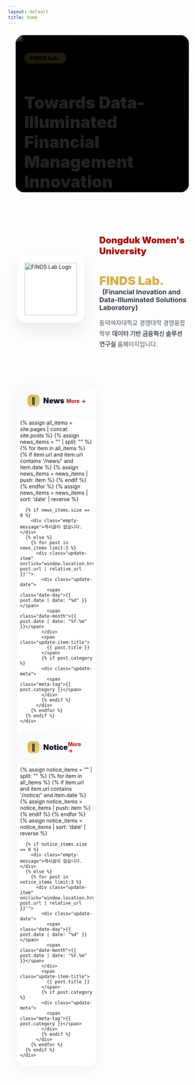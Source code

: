 ```yaml
---
layout: default
title: home
---
```


<style>
  :root {
    --gold: rgb(214, 177, 77);
    --gold-light: rgb(234, 207, 127);
    --red: rgb(172, 14, 14);
    --red-dark: rgb(127, 10, 10);

    /* 공통 레이아웃 기준(News/Notice와 동일) */
    --container-max: 1200px;
    --pad-desktop: 24px;  /* updates-section과 동일 */
    --pad-tablet: 20px;
    --pad-mobile: 16px;

    /* CTA(두 버튼) 최대 폭 */
    --cta-w-desktop: 520px;
    --cta-w-tablet: 460px;
    --cta-w-mobile: 320px;
  }

  /* =========================
     HERO: News/Notice와 폭 정렬
     ========================= */
  .hero-section {
    position: relative;
    width: 100%;
    max-width: var(--container-max); /* updates-section과 동일 max */
    margin: 1.5rem auto;             /* 가운데 정렬 */
    padding: 0 var(--pad-desktop);   /* 좌우 패딩도 동일 */
    height: 480px;                   /* 고정 높이 */
    display: block;                  /* 표준 컨테이너 역할 */
    box-sizing: border-box;
    overflow: clip;                  /* 가로 스크롤 방지 */
  }
  @media (max-width: 1024px) {
    .hero-section { padding: 0 var(--pad-tablet); height: 420px; }
  }
  @media (max-width: 540px) {
    .hero-section { padding: 0 var(--pad-mobile); height: 340px; }
  }
  @media (max-width: 480px) { .hero-section { height: 320px; } }
  @media (max-width: 380px) { .hero-section { height: 300px; } }

  /* 캐러셀 컨테이너를 '섹션의 내용 폭'에 100%로 맞춤 */
  .carousel-container {
    width: 100%;         /* 패딩 제외한 내부 내용 폭과 동일 */
    height: 100%;
    overflow: hidden;
    background: #000;
    border-radius: 1.5rem;
    position: relative;
  }
  @media (max-width: 768px) { .carousel-container { border-radius: 1rem; } }

  .carousel-wrapper { position:relative; width:100%; height:100%; overflow:hidden; }

  .carousel-track {
    display: flex;
    transition: transform 0.6s cubic-bezier(0.4, 0, 0.2, 1);
    height: 100%;
    will-change: transform;
  }
  .carousel-slide {
    min-width: 100%;
    width: 100%;
    height: 100%;
    position: relative;
    flex: 0 0 100%;
    flex-shrink: 0;
    background: #000;
    overflow: hidden;
  }
  .carousel-slide img { width: 100%; height: 100%; object-fit: cover; display: block; }

  .carousel-overlay {
    position: absolute; inset: 0;
    background: linear-gradient(135deg, rgba(0,0,0,0.7) 0%, rgba(0,0,0,0.3) 100%);
    display: flex; align-items: center; padding: 0 5%; height: 100%; overflow: hidden;
  }
  @media (max-width: 768px) { .carousel-overlay { padding: 0 20px; align-items: center; } }

  .carousel-content {
    max-width: 600px; color: white; animation: fadeInUp 0.8s ease-out;
    max-height: 90%; overflow: hidden;
  }
  @keyframes fadeInUp { from { opacity:0; transform: translateY(30px);} to { opacity:1; transform:translateY(0);} }

  .tag-badge{
    display:inline-block; background:linear-gradient(135deg, var(--gold) 0%, var(--gold-light) 100%);
    color:#000; padding:6px 16px; border-radius:999px; font-weight:900; font-size:14px; letter-spacing:.5px; margin-bottom:16px;
  }
  @media (max-width:480px){ .tag-badge{ font-size:12px; padding:4px 12px; margin-bottom:12px; } }

  .hero-title{
    font-size: clamp(22px, 5vw, 44px);
    font-weight: 900; line-height: 1.2; margin-bottom: 18px;
  }
  @media (max-width:540px){ .hero-title{ font-size:24px; margin-bottom:16px; } }
  @media (max-width:380px){ .hero-title{ font-size:22px; margin-bottom:14px; } }

  /* ===== CTA(두 버튼): 동일 크기 + 폰트 자동 축소 ===== */
  .hero-buttons{
    display: grid; grid-template-columns: 1fr 1fr; gap: 12px;
    width: 100%;
    max-width: var(--cta-w-desktop);
    margin: 0;
    justify-items: stretch;
  }
  @media (max-width:1024px){ .hero-buttons{ max-width: var(--cta-w-tablet); } }
  @media (max-width:540px){ .hero-buttons{ max-width: var(--cta-w-mobile); gap: 10px; } }
  @media (max-width:480px){ .hero-buttons{ gap: 8px; } }

  .btn-hero{
    min-height: 44px; padding: 12px 18px;
    border-radius: 8px; font-weight: 700;
    font-size: 14px; line-height: 1.1;
    text-decoration: none; transition: all .3s;
    display: inline-block; width: 100%; text-align: center;

    white-space: nowrap; overflow: hidden; text-overflow: ellipsis;
  }
  @media (max-width:540px){
    .btn-hero{ font-size: clamp(11px, 3.4vw, 13px); padding: 11px 14px; letter-spacing: .1px; }
  }
  @media (max-width:380px){
    .btn-hero{ font-size: clamp(10.5px, 3.6vw, 12px); padding: 10px 12px; min-height: 40px; }
  }
  @media (max-width:340px){ .btn-hero{ font-size: clamp(10px, 3.8vw, 11.5px); } }

  /* 두 버튼 모두 빨간색 */
  .btn-hero.primary, .btn-hero.secondary{
    background: linear-gradient(135deg, var(--red) 0%, var(--red-dark) 100%);
    color:#fff; border:2px solid transparent;
  }
  .btn-hero.primary:hover, .btn-hero.secondary:hover{
    transform: translateY(-2px);
    box-shadow: 0 10px 25px rgba(172, 14, 14, 0.3);
  }
  @media (hover:none){
    .btn-hero.primary:active, .btn-hero.secondary:active{
      transform: translateY(-2px);
      box-shadow: 0 10px 25px rgba(172, 14, 14, 0.3);
    }
  }

  /* Carousel Dots (그대로) */
  .carousel-dots{
    position:absolute; bottom:20px; left:50%; transform:translateX(-50%);
    display:flex; gap:8px; z-index:10; padding:8px;
  }
  @media (max-width:480px){ .carousel-dots{ bottom:14px; } }
  .dot{ width:8px; height:8px; border-radius:50%; background:rgba(255,255,255,.4); border:none; cursor:pointer; transition:all .3s; padding:0; position:relative; }
  .dot::before{ content:''; position:absolute; top:-8px; left:-8px; right:-8px; bottom:-8px; }
  .dot.active{ width:24px; border-radius:4px; background:var(--gold); }

  /* =========================
     INTRO/UPDATES (기존과 동일)
     ========================= */
  .intro-section{
    max-width: var(--container-max);
    margin: 80px auto;
    padding: 0 var(--pad-desktop);
    display:grid; grid-template-columns:180px 1fr; gap:40px; align-items:center;
    box-sizing: border-box;
  }
  @media (max-width:768px){
    .intro-section{ grid-template-columns:1fr; margin:60px auto; text-align:center; padding:0 var(--pad-tablet); gap:30px; }
  }
  @media (max-width:480px){ .intro-section{ margin:40px auto; padding:0 var(--pad-mobile); gap:24px; } }

  .logo-box{ width:180px; height:180px; background:#fff; border-radius:24px; display:flex; align-items:center; justify-content:center; box-shadow:0 20px 40px rgba(0,0,0,.08); position:relative; overflow:hidden; }
  @media (max-width:768px){ .logo-box{ margin:0 auto; } }
  @media (max-width:480px){ .logo-box{ width:150px; height:150px; border-radius:20px; } }
  .logo-box::before{ content:''; position:absolute; inset:0; background:linear-gradient(135deg, rgba(214,177,77,.1) 0%, rgba(172,14,14,.1) 100%); opacity:0; transition:.3s; }
  .logo-box:hover::before{ opacity:1; }
  .logo-box img{ width:140px; height:140px; object-fit:contain; position:relative; z-index:1; }
  @media (max-width:480px){ .logo-box img{ width:110px; height:110px; } }

  .intro-content h2{ color:var(--red); font-size:24px; font-weight:900; margin-bottom:8px; }
  @media (max-width:480px){ .intro-content h2{ font-size:20px; } }
  .intro-content h3{ font-size:32px; margin-bottom:4px; }
  @media (max-width:480px){ .intro-content h3{ font-size:24px; } }
  .intro-content .lab-name{ color:var(--gold); font-weight:900; }
  .intro-content .lab-full{ font-size:18px; color:#374151; margin-left:8px; }
  @media (max-width:768px){ .intro-content .lab-full{ display:block; margin-left:0; margin-top:8px; } }
  @media (max-width:480px){ .intro-content .lab-full{ font-size:15px; } }
  .intro-content .description{ margin-top:16px; font-size:16px; line-height:1.8; color:#4b5563; }
  @media (max-width:480px){ .intro-content .description{ font-size:14px; line-height:1.7; } }

  .updates-section{
    max-width: var(--container-max);
    margin: 0 auto 80px;
    padding: 0 var(--pad-desktop);
    display:grid; grid-template-columns:repeat(2,1fr); gap:32px;
    box-sizing: border-box;
  }
  @media (max-width:768px){
    .updates-section{ grid-template-columns:1fr; gap:24px; margin-bottom:60px; padding:0 var(--pad-tablet); }
  }
  @media (max-width:480px){ .updates-section{ padding:0 var(--pad-mobile); gap:20px; margin-bottom:40px; } }

  .update-card{ background:#fff; border-radius:20px; overflow:hidden; box-shadow:0 10px 40px rgba(0,0,0,.05); transition:.3s; }
  @media (max-width:480px){ .update-card{ border-radius:16px; } }
  .update-card:hover{ transform:translateY(-5px); box-shadow:0 20px 60px rgba(0,0,0,.1); }
  @media (hover:none){ .update-card:hover{ transform:none; } }

  .update-header{ padding:24px 28px; background:linear-gradient(135deg,#f8f9fa 0%,#fff 100%); border-bottom:2px solid #f3f4f6; display:flex; justify-content:space-between; align-items:center; }
  @media (max-width:480px){ .update-header{ padding:18px 20px; } }

  .update-title{ font-size:20px; font-weight:900; color:#111827; display:flex; align-items:center; gap:10px; }
  @media (max-width:480px){ .update-title{ font-size:18px; } }

  .update-icon{ width:32px; height:32px; background:linear-gradient(135deg,var(--gold) 0%, var(--gold-light) 100%); border-radius:10px; display:flex; align-items:center; justify-content:center; font-size:18px; }
  @media (max-width:480px){ .update-icon{ width:28px; height:28px; font-size:16px; } }

  .update-more{ color:var(--red); font-weight:700; font-size:14px; text-decoration:none; display:flex; align-items:center; gap:4px; transition:gap .2s; padding:4px 8px; margin:-4px -8px; }
  .update-more:hover{ gap:8px; }

  .update-list{ padding:8px; }
  @media (max-width:480px){ .update-list{ padding:4px; } }

  .update-item{ padding:20px; border-radius:12px; transition:.2s; cursor:pointer; position:relative; overflow:hidden; -webkit-tap-highlight-color:transparent; }
  @media (max-width:480px){ .update-item{ padding:16px; border-radius:10px; } }
  .update-item::before{ content:''; position:absolute; left:0; top:50%; transform:translateY(-50%); width:4px; height:0; background:var(--gold); transition:height .3s; }
  .update-item:hover{ background:#fef9f3; }
  .update-item:hover::before{ height:60%; }
  @media (hover:none){ .update-item:active{ background:#fef9f3; } }

  .update-date{ display:flex; align-items:baseline; gap:6px; margin-bottom:8px; }
  .date-day{ font-size:24px; font-weight:900; color:var(--red); }
  @media (max-width:480px){ .date-day{ font-size:20px; } }
  .date-month{ font-size:12px; font-weight:700; color:#9ca3af; }

  .update-item-title{
    font-size:15px; font-weight:800; color:#1f2937; line-height:1.5; display:block; cursor:pointer;
    overflow:hidden; display:-webkit-box; -webkit-line-clamp:2; -webkit-box-orient:vertical;
  }
  @media (max-width:480px){ .update-item-title{ font-size:14px; line-height:1.4; } }

  .update-meta{ margin-top:6px; font-size:12px; color:#9ca3af; display:flex; align-items:center; gap:12px; }
  .meta-tag{ display:inline-flex; align-items:center; gap:4px; padding:2px 8px; background:rgba(214,177,77,.1); border-radius:999px; font-weight:600; }
  @media (max-width:480px){ .meta-tag{ font-size:11px; padding:2px 6px; } }

  .empty-message{ padding:40px; text-align:center; color:#9ca3af; font-size:14px; }
  @media (max-width:480px){ .empty-message{ padding:30px 20px; font-size:13px; } }

  @media (prefers-reduced-motion: reduce){
    *{ animation-duration:.01ms !important; animation-iteration-count:1 !important; transition-duration:.01ms !important; }
  }
</style>

<!-- Hero Section -->
<section class="hero-section">
  <div class="carousel-container">
    <div class="carousel-wrapper">
      <div class="carousel-track" id="carouselTrack">
        <!-- Slide 1 -->
        <div class="carousel-slide">
          <img src="{{ '/assets/img/hero/slide-1.jpg' | relative_url }}" alt="FINDS Lab Hero 1" loading="eager">
          <div class="carousel-overlay">
            <div class="carousel-content">
              <span class="tag-badge">FINDS Lab.</span>
              <h1 class="hero-title">Towards Data-Illuminated<br>Financial Management Innovation</h1>
              <div class="hero-buttons">
                <a href="{{ '/about-introduction.html' | relative_url }}" class="btn-hero primary">Introduction</a>
                <a href="{{ '/about-honors.html' | relative_url }}" class="btn-hero secondary">Honors</a>
              </div>
            </div>
          </div>
        </div>

        <!-- Slide 2 -->
        <div class="carousel-slide">
          <img src="{{ '/assets/img/hero/slide-2.jpg' | relative_url }}" alt="FINDS Lab Hero 2" loading="lazy">
          <div class="carousel-overlay">
            <div class="carousel-content">
              <span class="tag-badge">FINDS Lab.</span>
              <h1 class="hero-title">Accomplishments</h1>
              <div class="hero-buttons">
                <a href="{{ '/publications.html' | relative_url }}" class="btn-hero primary">Publications</a>
                <a href="{{ '/projects.html' | relative_url }}" class="btn-hero secondary">Projects</a>
              </div>
            </div>
          </div>
        </div>

        <!-- Slide 3 -->
        <div class="carousel-slide">
          <img src="{{ '/assets/img/hero/slide-3.jpg' | relative_url }}" alt="FINDS Lab Hero 3" loading="lazy">
          <div class="carousel-overlay">
            <div class="carousel-content">
              <span class="tag-badge">FINDS Lab.</span>
              <h1 class="hero-title">Updates</h1>
              <div class="hero-buttons">
                <a href="{{ '/archives-notice.html' | relative_url }}" class="btn-hero primary">Notice</a>
                <a href="{{ '/archives-news.html' | relative_url }}" class="btn-hero secondary">News</a>
              </div>
            </div>
          </div>
        </div>
      </div>
    </div>

    <div class="carousel-dots">
      <button class="dot active" data-dot="0" aria-label="Slide 1"></button>
      <button class="dot" data-dot="1" aria-label="Slide 2"></button>
      <button class="dot" data-dot="2" aria-label="Slide 3"></button>
    </div>
  </div>
</section>

<!-- Introduction Section -->
<section class="intro-section">
  <div class="logo-container">
    <div class="logo-box">
      <img src="{{ '/assets/img/brand/logo-finds.png' | relative_url }}" alt="FINDS Lab Logo">
    </div>
  </div>

  <div class="intro-content">
    <h2>Dongduk Women's University</h2>
    <h3>
      <span class="lab-name">FINDS Lab.</span>
      <span class="lab-full">
        (<b>F</b>inancial <b>I</b>novation <b>and</b> <b>D</b>ata-Illuminated <b>S</b>olutions Laboratory)
      </span>
    </h3>
    <p class="description">
      동덕여자대학교 경영대학 경영융합학부 <b>데이터 기반 금융혁신 솔루션 연구실</b> 홈페이지입니다.
    </p>
  </div>
</section>

<!-- News & Notice Section -->
<section class="updates-section">
  <!-- News Card -->
  <div class="update-card">
    <div class="update-header">
      <div class="update-title">
        <div class="update-icon">📰</div>
        <span>News</span>
      </div>
      <a href="{{ '/archives-news.html' | relative_url }}" class="update-more">More →</a>
    </div>
    <div class="update-list">
      {% assign all_items = site.pages | concat: site.posts %}
      {% assign news_items = "" | split: "" %}
      {% for item in all_items %}
        {% if item.url and item.url contains '/news/' and item.date %}
          {% assign news_items = news_items | push: item %}
        {% endif %}
      {% endfor %}
      {% assign news_items = news_items | sort: 'date' | reverse %}

      {% if news_items.size == 0 %}
        <div class="empty-message">게시글이 없습니다.</div>
      {% else %}
        {% for post in news_items limit:3 %}
          <div class="update-item" onclick="window.location.href='{{ post.url | relative_url }}'">
            <div class="update-date">
              <span class="date-day">{{ post.date | date: "%d" }}</span>
              <span class="date-month">{{ post.date | date: "%Y.%m" }}</span>
            </div>
            <span class="update-item-title">
              {{ post.title }}
            </span>
            {% if post.category %}
            <div class="update-meta">
              <span class="meta-tag">{{ post.category }}</span>
            </div>
            {% endif %}
          </div>
        {% endfor %}
      {% endif %}
    </div>
  </div>

  <!-- Notice Card -->
  <div class="update-card">
    <div class="update-header">
      <div class="update-title">
        <div class="update-icon">📌</div>
        <span>Notice</span>
      </div>
      <a href="{{ '/archives-notice.html' | relative_url }}" class="update-more">More →</a>
    </div>
    <div class="update-list">
      {% assign notice_items = "" | split: "" %}
      {% for item in all_items %}
        {% if item.url and item.url contains '/notice/' and item.date %}
          {% assign notice_items = notice_items | push: item %}
        {% endif %}
      {% endfor %}
      {% assign notice_items = notice_items | sort: 'date' | reverse %}

      {% if notice_items.size == 0 %}
        <div class="empty-message">게시글이 없습니다.</div>
      {% else %}
        {% for post in notice_items limit:3 %}
          <div class="update-item" onclick="window.location.href='{{ post.url | relative_url }}'">
            <div class="update-date">
              <span class="date-day">{{ post.date | date: "%d" }}</span>
              <span class="date-month">{{ post.date | date: "%Y.%m" }}</span>
            </div>
            <span class="update-item-title">
              {{ post.title }}
            </span>
            {% if post.category %}
            <div class="update-meta">
              <span class="meta-tag">{{ post.category }}</span>
            </div>
            {% endif %}
          </div>
        {% endfor %}
      {% endif %}
    </div>
  </div>
</section>

<script>
  // Carousel functionality
  (function() {
    const track = document.getElementById('carouselTrack');
    const dots = document.querySelectorAll('.dot');
    const slides = document.querySelectorAll('.carousel-slide');
    let currentIndex = 0;
    let interval;
    let isTransitioning = false;
    let touchStartX = 0;
    let touchEndX = 0;

    // Ensure all slides have consistent dimensions
    function setSlideWidths() {
      const container = track.parentElement; // .carousel-wrapper
      const containerWidth = container.offsetWidth;
      const containerHeight = container.offsetHeight;

      slides.forEach(slide => {
        slide.style.width = containerWidth + 'px';
        slide.style.minWidth = containerWidth + 'px';
        slide.style.maxWidth = containerWidth + 'px';
        slide.style.height = containerHeight + 'px';
        slide.style.minHeight = containerHeight + 'px';
        slide.style.maxHeight = containerHeight + 'px';
      });
    }

    function preloadImages() {
      const images = document.querySelectorAll('.carousel-slide img');
      images.forEach((img) => {
        if (img.complete) return;
        const tempImg = new Image();
        tempImg.src = img.src;
      });
    }

    function goToSlide(index) {
      if (isTransitioning) return;
      isTransitioning = true;

      currentIndex = index;
      track.style.transform = `translateX(${-(index * 100)}%)`;

      dots.forEach((dot, i) => dot.classList.toggle('active', i === index));

      setTimeout(() => { isTransitioning = false; }, 600);
    }

    function nextSlide() { if (!isTransitioning) goToSlide((currentIndex + 1) % slides.length); }
    function prevSlide() { if (!isTransitioning) goToSlide((currentIndex - 1 + slides.length) % slides.length); }

    function startAutoplay() { stopAutoplay(); interval = setInterval(nextSlide, 5000); }
    function stopAutoplay()  { if (interval) { clearInterval(interval); interval = null; } }

    function handleTouchStart(e){ touchStartX = e.changedTouches[0].screenX; }
    function handleTouchEnd(e){ touchEndX = e.changedTouches[0].screenX; handleSwipe(); }

    function handleSwipe() {
      const swipeThreshold = 50;
      const diff = touchStartX - touchEndX;
      if (Math.abs(diff) > swipeThreshold) {
        stopAutoplay();
        if (diff > 0) nextSlide(); else prevSlide();
        startAutoplay();
      }
    }

    // Initialize
    setSlideWidths();
    preloadImages();

    // Handle resize
    let resizeTimeout;
    window.addEventListener('resize', () => {
      clearTimeout(resizeTimeout);
      resizeTimeout = setTimeout(() => {
        setSlideWidths();
        goToSlide(currentIndex);
      }, 200);
    });

    // Dot navigation
    dots.forEach((dot, index) => {
      dot.addEventListener('click', () => {
        stopAutoplay();
        goToSlide(index);
        startAutoplay();
      });
    });

    // Touch events
    track.addEventListener('touchstart', handleTouchStart, { passive: true });
    track.addEventListener('touchend', handleTouchEnd, { passive: true });

    // Initialize on load
    window.addEventListener('load', () => {
      setSlideWidths();
      goToSlide(0);
      startAutoplay();
    });

    // Pause when tab is not visible
    document.addEventListener('visibilitychange', () => {
      if (document.hidden) stopAutoplay(); else startAutoplay();
    });

    // Pause on hover (desktop only)
    if (window.matchMedia('(hover: hover)').matches) {
      track.addEventListener('mouseenter', stopAutoplay);
      track.addEventListener('mouseleave', startAutoplay);
    }
  })();
</script>
